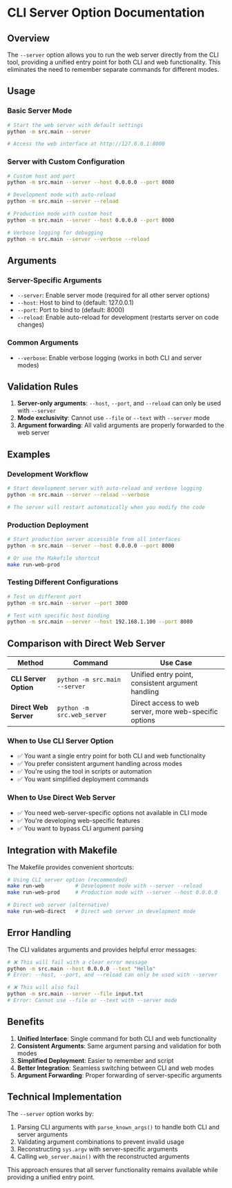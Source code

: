 # CLI Server Option Documentation

## Overview

The `--server` option allows you to run the web server directly from the CLI tool, providing a unified entry point for both CLI and web functionality. This eliminates the need to remember separate commands for different modes.

## Usage

### Basic Server Mode

```bash
# Start the web server with default settings
python -m src.main --server

# Access the web interface at http://127.0.0.1:8000
```

### Server with Custom Configuration

```bash
# Custom host and port
python -m src.main --server --host 0.0.0.0 --port 8080

# Development mode with auto-reload
python -m src.main --server --reload

# Production mode with custom host
python -m src.main --server --host 0.0.0.0 --port 8000

# Verbose logging for debugging
python -m src.main --server --verbose --reload
```

## Arguments

### Server-Specific Arguments

- `--server`: Enable server mode (required for all other server options)
- `--host`: Host to bind to (default: 127.0.0.1)
- `--port`: Port to bind to (default: 8000)
- `--reload`: Enable auto-reload for development (restarts server on code changes)

### Common Arguments

- `--verbose`: Enable verbose logging (works in both CLI and server modes)

## Validation Rules

1. **Server-only arguments**: `--host`, `--port`, and `--reload` can only be used with `--server`
2. **Mode exclusivity**: Cannot use `--file` or `--text` with `--server` mode
3. **Argument forwarding**: All valid arguments are properly forwarded to the web server

## Examples

### Development Workflow

```bash
# Start development server with auto-reload and verbose logging
python -m src.main --server --reload --verbose

# The server will restart automatically when you modify the code
```

### Production Deployment

```bash
# Start production server accessible from all interfaces
python -m src.main --server --host 0.0.0.0 --port 8000

# Or use the Makefile shortcut
make run-web-prod
```

### Testing Different Configurations

```bash
# Test on different port
python -m src.main --server --port 3000

# Test with specific host binding
python -m src.main --server --host 192.168.1.100 --port 8080
```

## Comparison with Direct Web Server

| Method | Command | Use Case |
|--------|---------|----------|
| **CLI Server Option** | `python -m src.main --server` | Unified entry point, consistent argument handling |
| **Direct Web Server** | `python -m src.web_server` | Direct access to web server, more web-specific options |

### When to Use CLI Server Option

- ✅ You want a single entry point for both CLI and web functionality
- ✅ You prefer consistent argument handling across modes
- ✅ You're using the tool in scripts or automation
- ✅ You want simplified deployment commands

### When to Use Direct Web Server

- ✅ You need web-server-specific options not available in CLI mode
- ✅ You're developing web-specific features
- ✅ You want to bypass CLI argument parsing

## Integration with Makefile

The Makefile provides convenient shortcuts:

```bash
# Using CLI server option (recommended)
make run-web          # Development mode with --server --reload
make run-web-prod     # Production mode with --server --host 0.0.0.0

# Direct web server (alternative)
make run-web-direct   # Direct web server in development mode
```

## Error Handling

The CLI validates arguments and provides helpful error messages:

```bash
# ❌ This will fail with a clear error message
python -m src.main --host 0.0.0.0 --text "Hello"
# Error: --host, --port, and --reload can only be used with --server

# ❌ This will also fail
python -m src.main --server --file input.txt
# Error: Cannot use --file or --text with --server mode
```

## Benefits

1. **Unified Interface**: Single command for both CLI and web functionality
2. **Consistent Arguments**: Same argument parsing and validation for both modes
3. **Simplified Deployment**: Easier to remember and script
4. **Better Integration**: Seamless switching between CLI and web modes
5. **Argument Forwarding**: Proper forwarding of server-specific arguments

## Technical Implementation

The `--server` option works by:

1. Parsing CLI arguments with `parse_known_args()` to handle both CLI and server arguments
2. Validating argument combinations to prevent invalid usage
3. Reconstructing `sys.argv` with server-specific arguments
4. Calling `web_server.main()` with the reconstructed arguments

This approach ensures that all server functionality remains available while providing a unified entry point.